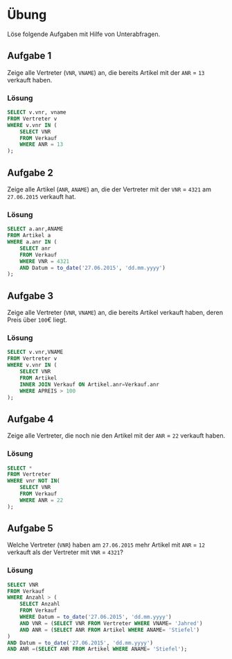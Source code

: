# Übung

Löse folgende Aufgaben mit Hilfe von Unterabfragen.

## Aufgabe 1
Zeige alle Vertreter (`VNR`, `VNAME`) an, die bereits Artikel mit der `ANR` = `13` verkauft haben.

### Lösung
```sql
SELECT v.vnr, vname 
FROM Vertreter v 
WHERE v.vnr IN (
	SELECT VNR 
	FROM Verkauf 
	WHERE ANR = 13
);
```

## Aufgabe 2
Zeige alle Artikel (`ANR`, `ANAME`) an, die der Vertreter mit der `VNR` = `4321` am `27.06.2015` verkauft hat.

### Lösung
```sql
SELECT a.anr,ANAME 
FROM Artikel a 
WHERE a.anr IN (
	SELECT anr 
	FROM Verkauf 
	WHERE VNR = 4321 
	AND Datum = to_date('27.06.2015', 'dd.mm.yyyy')
);
```

## Aufgabe 3
Zeige alle Vertreter (`VNR`, `VNAME`) an, die bereits Artikel verkauft haben, deren Preis über `100`€ liegt.

### Lösung
```sql
SELECT v.vnr,VNAME 
FROM Vertreter v 
WHERE v.vnr IN (
	SELECT VNR 
	FROM Artikel 
	INNER JOIN Verkauf ON Artikel.anr=Verkauf.anr 
	WHERE APREIS > 100
);
```

## Aufgabe 4
Zeige alle Vertreter, die noch nie den Artikel mit der `ANR` = `22` verkauft haben.

### Lösung
```sql
SELECT * 
FROM Vertreter 
WHERE vnr NOT IN(
	SELECT VNR 
	FROM Verkauf 
	WHERE ANR = 22
);
```

## Aufgabe 5
Welche Vertreter (`VNR`) haben am `27.06.2015` mehr Artikel mit `ANR` = `12` verkauft als der Vertreter mit `VNR` = `4321`?

### Lösung
```sql
SELECT VNR 
FROM Verkauf 
WHERE Anzahl > (
	SELECT Anzahl 
	FROM Verkauf 
	WHERE Datum = to_date('27.06.2015', 'dd.mm.yyyy') 
	AND VNR = (SELECT VNR FROM Vertreter WHERE VNAME= 'Jahred')  
	AND ANR = (SELECT ANR FROM Artikel WHERE ANAME= 'Stiefel')
)
AND Datum = to_date('27.06.2015', 'dd.mm.yyyy')
AND ANR =(SELECT ANR FROM Artikel WHERE ANAME= 'Stiefel');
```

